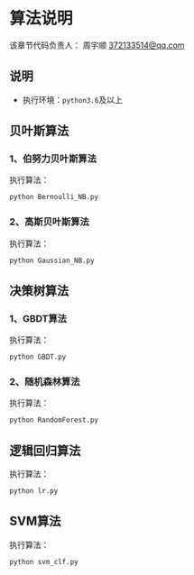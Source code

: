 # 算法说明
该章节代码负责人： 周宇顺 372133514@qq.com

## 说明
* 执行环境：`python3.6`及以上

## 贝叶斯算法
### 1、伯努力贝叶斯算法
执行算法：
```py
python Bernoulli_NB.py
```

### 2、高斯贝叶斯算法
执行算法：
```py
python Gaussian_NB.py
```

## 决策树算法
### 1、GBDT算法
执行算法：
```py
python GBDT.py
```
### 2、随机森林算法
执行算法：
```py
python RandomForest.py
```

## 逻辑回归算法
执行算法：
```py
python lr.py
```

## SVM算法
执行算法：
```py
python svm_clf.py
```
